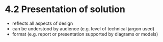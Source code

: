 # 4.2 Presentation of solution

* reflects all aspects of design
* can be understood by audience (e.g. level of technical jargon
used)
* format (e.g. report or presentation supported by diagrams or
models)